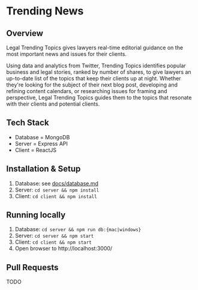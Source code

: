 # Trending News

## Overview

Legal Trending Topics gives lawyers real-time editorial guidance on the most important news and issues for their clients. 

Using data and analytics from Twitter, Trending Topics identifies popular business and legal stories, ranked by number of shares, to give lawyers an up-to-date list of the topics that keep their clients up at night. Whether they're looking for the subject of their next blog post, developing and refining content calendars, or researching issues for framing and perspective, Legal Trending Topics guides them to the topics that resonate with their clients and potential clients. 


## Tech Stack

- Database = MongoDB
- Server = Express API
- Client = ReactJS

## Installation & Setup

1. Database: see [docs/database.md](./docs/database.md)
1. Server: `cd server && npm install`
1. Client: `cd client && npm install`

## Running locally

1. Database: `cd server && npm run db:{mac|windows}`
1. Server: `cd server && npm start`
1. Client: `cd client && npm start`
1. Open browser to http://localhost:3000/

## Pull Requests

TODO
